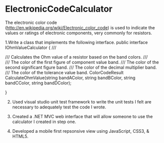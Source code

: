 # ElectronicCodeCalculator
The electronic color code (http://en.wikipedia.org/wiki/Electronic_color_code) is used to indicate the values or ratings of electronic components, very commonly for resistors. 

1.Write a class that implements the following interface. 
public interface IOhmValueCalculator
{
   /// <summary>
   /// Calculates the Ohm value of a resistor based on the band colors.
   /// </summary>
   /// <param name="bandAColor">The color of the first figure of component value band.</param>
   /// <param name="bandBColor">The color of the second significant figure band.</param>
   /// <param name="bandCColor">The color of the decimal multiplier band.</param>
   /// <param name="bandDColor">The color of the tolerance value band.</param>
   ColorCodeResult CalculateOhmValue(string bandAColor, string bandBColor, string bandCColor, string bandDColor);

}

2. Used visual studio unit test framework to write the unit tests I felt are necessary to adequately test the code I wrote.

3. Created a .NET MVC web interface that will allow someone to use the calculator I created in step one.

4. Developed a mobile first repsonsive view using JavaScript, CSS3, & HTML5.

